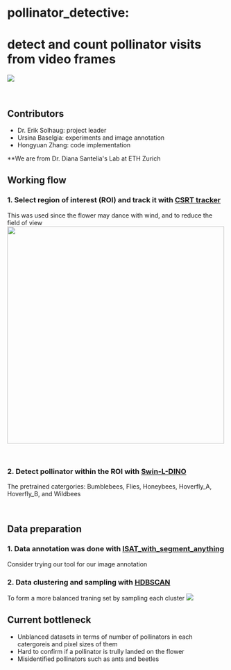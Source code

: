 # pollinator_detective: 
# detect and count pollinator visits from video frames

<img src="asserts/demo.png" /> </div>

<br>

## Contributors
- Dr. Erik Solhaug: project leader
- Ursina Baselgia: experiments and image annotation
- Hongyuan Zhang: code implementation

\*\*We are from Dr. Diana Santelia's Lab at ETH Zurich
<br>

## Working flow

### 1. Select region of interest (ROI) and track it with [CSRT tracker](https://docs.opencv.org/3.4/d2/da2/classcv_1_1TrackerCSRT.html)
This was used since the flower may dance with wind, and to reduce the field of view
<img src="asserts/csrt_tracker-min.gif" width="500" height=auto /> </div>

<br>


### 2. Detect pollinator within the ROI with [Swin-L-DINO](https://github.com/open-mmlab/mmdetection/tree/main/configs/dino)
The pretrained catergories: Bumblebees, Flies, Honeybees, Hoverfly_A, Hoverfly_B, and Wildbees

<br>

 
## Data preparation
### 1. Data annotation was done with [ISAT_with_segment_anything](https://github.com/yatengLG/ISAT_with_segment_anything)
Consider trying our tool for our image annotation



### 2. Data clustering and sampling with [HDBSCAN](https://github.com/scikit-learn-contrib/hdbscan)
To form a more balanced traning set by sampling each cluster
<img src="asserts/hdbcan.png" /> </div>



## Current bottleneck
- Unblanced datasets in terms of number of pollinators in each catergoreis and pixel sizes of them
- Hard to confirm if a pollinator is trully landed on the flower
- Misidentified pollinators such as ants and beetles
